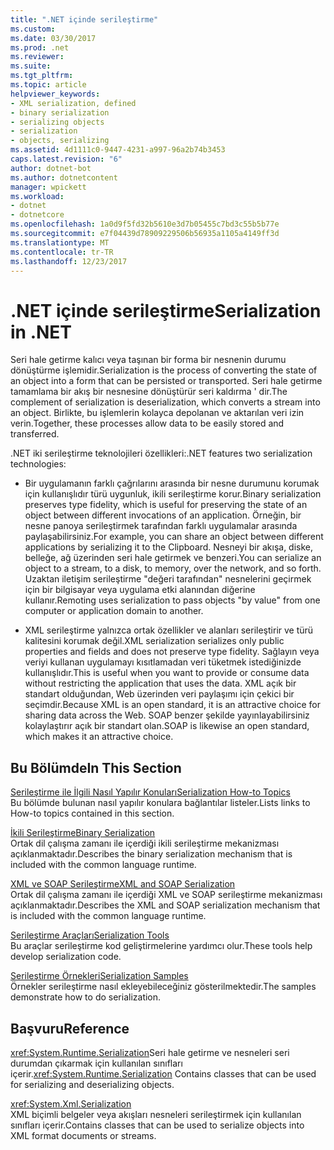 ```yaml
---
title: ".NET içinde serileştirme"
ms.custom: 
ms.date: 03/30/2017
ms.prod: .net
ms.reviewer: 
ms.suite: 
ms.tgt_pltfrm: 
ms.topic: article
helpviewer_keywords:
- XML serialization, defined
- binary serialization
- serializing objects
- serialization
- objects, serializing
ms.assetid: 4d1111c0-9447-4231-a997-96a2b74b3453
caps.latest.revision: "6"
author: dotnet-bot
ms.author: dotnetcontent
manager: wpickett
ms.workload:
- dotnet
- dotnetcore
ms.openlocfilehash: 1a0d9f5fd32b5610e3d7b05455c7bd3c55b5b77e
ms.sourcegitcommit: e7f04439d78909229506b56935a1105a4149ff3d
ms.translationtype: MT
ms.contentlocale: tr-TR
ms.lasthandoff: 12/23/2017
---
```

# <a name="serialization-in-net"></a><span data-ttu-id="fff64-102">.NET içinde serileştirme</span><span class="sxs-lookup"><span data-stu-id="fff64-102">Serialization in .NET</span></span>
<span data-ttu-id="fff64-103">Seri hale getirme kalıcı veya taşınan bir forma bir nesnenin durumu dönüştürme işlemidir.</span><span class="sxs-lookup"><span data-stu-id="fff64-103">Serialization is the process of converting the state of an object into a form that can be persisted or transported.</span></span> <span data-ttu-id="fff64-104">Seri hale getirme tamamlama bir akış bir nesnesine dönüştürür seri kaldırma ' dir.</span><span class="sxs-lookup"><span data-stu-id="fff64-104">The complement of serialization is deserialization, which converts a stream into an object.</span></span> <span data-ttu-id="fff64-105">Birlikte, bu işlemlerin kolayca depolanan ve aktarılan veri izin verin.</span><span class="sxs-lookup"><span data-stu-id="fff64-105">Together, these processes allow data to be easily stored and transferred.</span></span>  
  
<span data-ttu-id="fff64-106">.NET iki serileştirme teknolojileri özellikleri:</span><span class="sxs-lookup"><span data-stu-id="fff64-106">.NET features two serialization technologies:</span></span>  
  
-   <span data-ttu-id="fff64-107">Bir uygulamanın farklı çağrılarını arasında bir nesne durumunu korumak için kullanışlıdır türü uygunluk, ikili serileştirme korur.</span><span class="sxs-lookup"><span data-stu-id="fff64-107">Binary serialization preserves type fidelity, which is useful for preserving the state of an object between different invocations of an application.</span></span> <span data-ttu-id="fff64-108">Örneğin, bir nesne panoya serileştirmek tarafından farklı uygulamalar arasında paylaşabilirsiniz.</span><span class="sxs-lookup"><span data-stu-id="fff64-108">For example, you can share an object between different applications by serializing it to the Clipboard.</span></span> <span data-ttu-id="fff64-109">Nesneyi bir akışa, diske, belleğe, ağ üzerinden seri hale getirmek ve benzeri.</span><span class="sxs-lookup"><span data-stu-id="fff64-109">You can serialize an object to a stream, to a disk, to memory, over the network, and so forth.</span></span> <span data-ttu-id="fff64-110">Uzaktan iletişim serileştirme "değeri tarafından" nesnelerini geçirmek için bir bilgisayar veya uygulama etki alanından diğerine kullanır.</span><span class="sxs-lookup"><span data-stu-id="fff64-110">Remoting uses serialization to pass objects "by value" from one computer or application domain to another.</span></span>  
  
-   <span data-ttu-id="fff64-111">XML serileştirme yalnızca ortak özellikler ve alanları serileştirir ve türü kalitesini korumak değil.</span><span class="sxs-lookup"><span data-stu-id="fff64-111">XML serialization serializes only public properties and fields and does not preserve type fidelity.</span></span> <span data-ttu-id="fff64-112">Sağlayın veya veriyi kullanan uygulamayı kısıtlamadan veri tüketmek istediğinizde kullanışlıdır.</span><span class="sxs-lookup"><span data-stu-id="fff64-112">This is useful when you want to provide or consume data without restricting the application that uses the data.</span></span> <span data-ttu-id="fff64-113">XML açık bir standart olduğundan, Web üzerinden veri paylaşımı için çekici bir seçimdir.</span><span class="sxs-lookup"><span data-stu-id="fff64-113">Because XML is an open standard, it is an attractive choice for sharing data across the Web.</span></span> <span data-ttu-id="fff64-114">SOAP benzer şekilde yayınlayabilirsiniz kolaylaştırır açık bir standart olan.</span><span class="sxs-lookup"><span data-stu-id="fff64-114">SOAP is likewise an open standard, which makes it an attractive choice.</span></span>  
  
## <a name="in-this-section"></a><span data-ttu-id="fff64-115">Bu Bölümde</span><span class="sxs-lookup"><span data-stu-id="fff64-115">In This Section</span></span>  
[<span data-ttu-id="fff64-116">Serileştirme ile İlgili Nasıl Yapılır Konuları</span><span class="sxs-lookup"><span data-stu-id="fff64-116">Serialization How-to Topics</span></span>](../../../docs/standard/serialization/serialization-how-to-topics.md)  
<span data-ttu-id="fff64-117">Bu bölümde bulunan nasıl yapılır konulara bağlantılar listeler.</span><span class="sxs-lookup"><span data-stu-id="fff64-117">Lists links to How-to topics contained in this section.</span></span>
  
[<span data-ttu-id="fff64-118">İkili Serileştirme</span><span class="sxs-lookup"><span data-stu-id="fff64-118">Binary Serialization</span></span>](../../../docs/standard/serialization/binary-serialization.md)  
<span data-ttu-id="fff64-119">Ortak dil çalışma zamanı ile içerdiği ikili serileştirme mekanizması açıklanmaktadır.</span><span class="sxs-lookup"><span data-stu-id="fff64-119">Describes the binary serialization mechanism that is included with the common language runtime.</span></span>

[<span data-ttu-id="fff64-120">XML ve SOAP Serileştirme</span><span class="sxs-lookup"><span data-stu-id="fff64-120">XML and SOAP Serialization</span></span>](../../../docs/standard/serialization/xml-and-soap-serialization.md)  
<span data-ttu-id="fff64-121">Ortak dil çalışma zamanı ile içerdiği XML ve SOAP serileştirme mekanizması açıklanmaktadır.</span><span class="sxs-lookup"><span data-stu-id="fff64-121">Describes the XML and SOAP serialization mechanism that is included with the common language runtime.</span></span>

[<span data-ttu-id="fff64-122">Serileştirme Araçları</span><span class="sxs-lookup"><span data-stu-id="fff64-122">Serialization Tools</span></span>](../../../docs/standard/serialization/serialization-tools.md)  
<span data-ttu-id="fff64-123">Bu araçlar serileştirme kod geliştirmelerine yardımcı olur.</span><span class="sxs-lookup"><span data-stu-id="fff64-123">These tools help develop serialization code.</span></span>

[<span data-ttu-id="fff64-124">Serileştirme Örnekleri</span><span class="sxs-lookup"><span data-stu-id="fff64-124">Serialization Samples</span></span>](../../../docs/standard/serialization/serialization-samples.md)  
<span data-ttu-id="fff64-125">Örnekler serileştirme nasıl ekleyebileceğiniz gösterilmektedir.</span><span class="sxs-lookup"><span data-stu-id="fff64-125">The samples demonstrate how to do serialization.</span></span>

## <a name="reference"></a><span data-ttu-id="fff64-126">Başvuru</span><span class="sxs-lookup"><span data-stu-id="fff64-126">Reference</span></span>
<span data-ttu-id="fff64-127"><xref:System.Runtime.Serialization>Seri hale getirme ve nesneleri seri durumdan çıkarmak için kullanılan sınıfları içerir.</span><span class="sxs-lookup"><span data-stu-id="fff64-127"><xref:System.Runtime.Serialization> Contains classes that can be used for serializing and deserializing objects.</span></span>
  
<xref:System.Xml.Serialization>  
<span data-ttu-id="fff64-128">XML biçimli belgeler veya akışları nesneleri serileştirmek için kullanılan sınıfları içerir.</span><span class="sxs-lookup"><span data-stu-id="fff64-128">Contains classes that can be used to serialize objects into XML format documents or streams.</span></span>